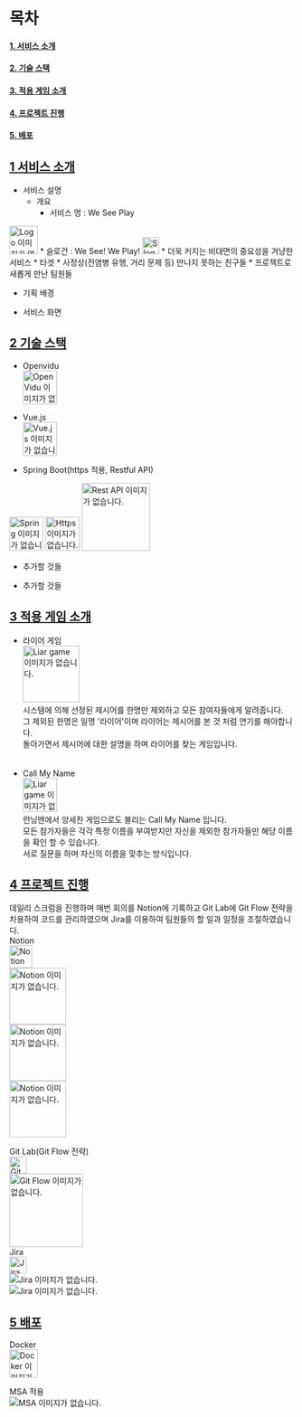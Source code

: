 # 목차
#### [1. 서비스 소개](#1서비스-소개)  
#### [2. 기술 스택](#2기술-스택)  
#### [3. 적용 게임 소개](#3적용-게임-소개)  
#### [4. 프로젝트 진행](#4프로젝트-진행)  
#### [5. 배포](#5배포)  
## [1&nbsp;서비스 소개](#목차)  
* 서비스 설명  
    + 개요  
        * 서비스 명 : We See Play
<img src="/uploads/39f08ed00d7f8c704f2810d40b17a2f5/Logo.PNG" width="50" height="50" alt="Logo 이미지가 없습니다."/>  
        * 슬로건 : We See! We Play!
<img src="/uploads/e0b473308a3602dbbc2b445f7c714959/Slogan.PNG" height="30" alt="Slogan 이미지가 없습니다."/>  
        * 더욱 커지는 비대면의 중요성을 겨냥한 서비스  
    * 타겟  
        * 사정상(전염병 유행, 거리 문제 등) 만나지 못하는 친구들  
        * 프로젝트로 새롭게 만난 팀원들  
              
* 기획 배경  

* 서비스 화면  

## [2&nbsp;기술 스택](#목차)  
* Openvidu  <br>
<img src="/uploads/85ed6aeebb1d9d7b6e2b0043a3dc8647/OpenVidu.PNG" height="60" alt="OpenVidu 이미지가 없습니다."/>  <br>

* Vue.js  
<img src="/uploads/34baf3e5a8a81bc24d3ac8bd006c70c9/Vuejs_logo.PNG" height="60" alt="Vue.js 이미지가 없습니다."/>  <br>

* Spring Boot(https 적용, Restful API)  <br>
<img src="/uploads/9eb7fbe3c75351b128af470b1a790bf6/Spring_logo.PNG" height="60" alt="Spring 이미지가 없습니다."/>  
<img src="/uploads/61e0df00be91dd436689679a5c98956c/Https.PNG" height="60" alt="Https 이미지가 없습니다."/>  
<img src="/uploads/e83e84f8a7f5c065a88fafedf0436a9e/Rest_API.PNG" height="120" alt="Rest API 이미지가 없습니다."/>  <br>

* 추가할 것들  

* 추가할 것들  

## [3&nbsp;적용 게임 소개](#목차)  
* 라이어 게임  <br>
<img src="/uploads/de6160ea596a35252620c3d8e9cd4a45/Liar_game_logo.PNG" height="100" alt="Liar game 이미지가 없습니다."/>  <br>
시스템에 의해 선정된 제시어를 한명만 제외하고 모든 참여자들에게 알려줍니다.  
그 제외된 한명은 일명 '라이어'이며 라이어는 제시어를 본 것 처럼 연기를 해야합니다.  
돌아가면서 제시어에 대한 설명을 하며 라이어를 찾는 게임입니다.  
<br><br>
* Call My Name  <br>
<img src="/uploads/c00783fa0907c7fbaafe169b4b392bfb/call_my_name_logo.PNG" height="60" alt="Liar game 이미지가 없습니다."/>  <br>
런닝맨에서 양세찬 게임으로도 불리는 Call My Name 입니다.  
모든 참가자들은 각각 특정 이름을 부여받지만 자신을 제외한 참가자들만 해당 이름을 확인 할 수 있습니다.  
서로 질문을 하며 자신의 이름을 맞추는 방식입니다.  

## [4&nbsp;프로젝트 진행](#목차)  
데일리 스크럼을 진행하며 매번 회의를 Notion에 기록하고 Git Lab에 Git Flow 전략을 차용하여 코드를 관리하였으며 Jira를 이용하여 팀원들의 할 일과 일정을 조절하였습니다.  
Notion  <br>
<img src="/uploads/978904a14f0962596429e27adc73460e/Notion.PNG" height="40" alt="Notion 이미지가 없습니다."/>  
<img src="/uploads/ba611d2e411bfcce780204f31a336532/Notion_1.PNG" height="100" alt="Notion 이미지가 없습니다."/>  
<img src="/uploads/c3683a76b8de0457f8edd93eb79ea948/Notion_2.PNG" height="100" alt="Notion 이미지가 없습니다."/>  
<img src="/uploads/206be6cd806f481f7386d1b11649c7b2/Notion_3.PNG" height="100" alt="Notion 이미지가 없습니다."/>  <br>

Git Lab(Git Flow 전략)  <br>
<img src="/uploads/f2f00b6c322385c67c8e97dd2a9dd376/Git_Lab.PNG" height="30" alt="Git Lab 이미지가 없습니다."/>  
<img src="/uploads/89ea8ea842fd916edbbccc84a33632db/Git_Flow.gif" height="130" alt="Git Flow 이미지가 없습니다."/>  
Jira  <br>
<img src="/uploads/a8d210b715b335a9e9393a109672503a/Jira.PNG" height="30" alt="Jira 이미지가 없습니다."/>  
<img src="/uploads/4176d072caf9b1ff28296d9f24a2382f/Jira_Backlog.PNG" alt="Jira 이미지가 없습니다."/>  
<img src="/uploads/6c22e9c94b32e95fda3c12d3b495ed99/Jira_Burndown_chart.PNG" alt="Jira 이미지가 없습니다."/>  

## [5&nbsp;배포](#목차)  

Docker  <br>
<img src="/uploads/a87ec4bb4461359d46b124e4e048f039/docker.PNG" height="50" alt="Docker 이미지가 없습니다."/>  

MSA 적용  <br>
<img src="/uploads/e6525277761b845bb1a843dfdc76650a/MSA.PNG" alt="MSA 이미지가 없습니다."/>  
